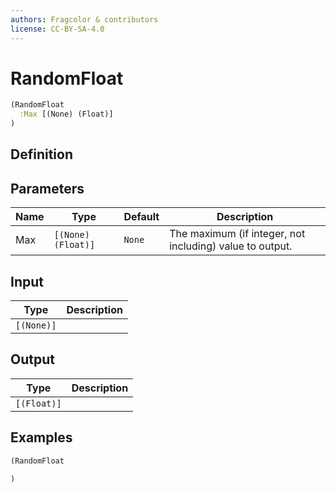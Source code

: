 ```yaml
---
authors: Fragcolor & contributors
license: CC-BY-SA-4.0
---
```



# RandomFloat

```clojure
(RandomFloat
  :Max [(None) (Float)]
)
```


## Definition




## Parameters

| Name | Type | Default | Description |
|------|------|---------|-------------|
| Max | `[(None) (Float)]` | `None` | The maximum (if integer, not including) value to output. |


## Input

| Type | Description |
|------|-------------|
| `[(None)]` |  |


## Output

| Type | Description |
|------|-------------|
| `[(Float)]` |  |


## Examples

```clojure
(RandomFloat

)
```
